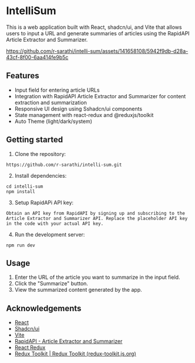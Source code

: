 # IntelliSum

This is a web application built with React, shadcn/ui, and Vite that allows users to input a URL and generate summaries of articles using the RapidAPI Article Extractor and Summarizer.



https://github.com/r-sarathi/intelli-sum/assets/141658108/5942f9db-d28a-43cf-8f00-6aa414fe9b5c



## Features
-   Input field for entering article URLs
-   Integration with RapidAPI Article Extractor and Summarizer for content extraction and summarization
-   Responsive UI design using Sshadcn/ui components
-   State management with react-redux and @reduxjs/toolkit
-   Auto Theme (light/dark/system)

## Getting started

1. Clone the repository: 
```
https://github.com/r-sarathi/intelli-sum.git
```
2. Install dependencies:
```
cd intelli-sum
npm install
```
3. Setup RapidAPi API key:
```
Obtain an API key from RapidAPI by signing up and subscribing to the Article Extractor and Summarizer API. Replace the placeholder API key in the code with your actual API key.
```
4. Run the development server:
```
npm run dev
```

## Usage

1.  Enter the URL of the article you want to summarize in the input field.
2.  Click the "Summarize" button.
3.  View the summarized content generated by the app.

## Acknowledgements

-   [React](https://react.dev/)
-   [Shadcn/ui](https://ui.shadcn.com/)
-   [Vite](https://vitejs.dev/guide/)
-   [RapidAPI - Article Extractor and Summarizer](https://rapidapi.com/restyler/api/article-extractor-and-summarizer/)
-   [React Redux](https://redux.js.org/)
-  [Redux Toolkit | Redux Toolkit (redux-toolkit.js.org)](https://redux-toolkit.js.org/)

